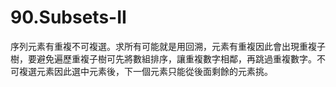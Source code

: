 # 90.Subsets-II

序列元素有重複不可複選。求所有可能就是用回溯，元素有重複因此會出現重複子樹，要避免遍歷重複子樹可先將數組排序，讓重複數字相鄰，再跳過重複數字。不可複選元素因此選中元素後，下一個元素只能從後面剩餘的元素挑。
